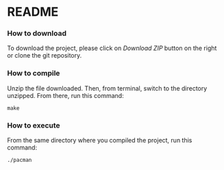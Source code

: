 # README #

### How to download
To download the project, please click on *Download ZIP* button on the right or clone the git repository.

### How to compile
Unzip the file downloaded. Then, from terminal, switch to the directory unzipped. From there, run this command:

```
make
```

### How to execute
From the same directory where you compiled the project, run this command:

```
./pacman
```